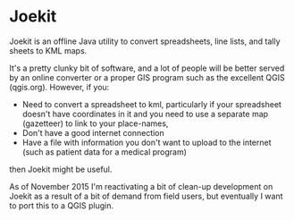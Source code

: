 Joekit
======

Joekit is an offline Java utility to convert spreadsheets, line lists, and tally sheets to KML maps.

It's a pretty clunky bit of software, and a lot of people will be better served by an online converter or a proper GIS program such as the excellent QGIS (qgis.org).  However, if you:

 * Need to convert a spreadsheet to kml, particularly if your spreadsheet doesn't have coordinates in it and you need to use a separate map (gazetteer) to link to your place-names,
 * Don't have a good internet connection
 * Have a file with information you don't want to upload to the internet (such as patient data for a medical program)

then Joekit might be useful.  

As of November 2015 I'm reactivating a bit of clean-up development on Joekit as a result of a bit of demand from field users, but eventually I want to port this to a QGIS plugin. 
